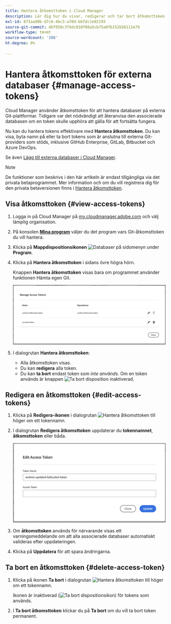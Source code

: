 ```yaml
---
title: Hantera åtkomsttoken i Cloud Manager
description: Lär dig hur du visar, redigerar och tar bort åtkomsttoken som används för Använd egen Git i Cloud Manager i Adobe Managed Services.
exl-id: 873aad0b-d7c6-4bc3-a70d-bbfdc1e02193
source-git-commit: d6f058c3f6dc010f08a5cb75a0fb152b56111e79
workflow-type: tm+mt
source-wordcount: '388'
ht-degree: 0%

---
```


# Hantera åtkomsttoken för externa databaser {#manage-access-tokens}

Cloud Manager använder åtkomsttoken för att hantera databaser på externa Git-plattformar. Tidigare var det nödvändigt att återanvisa den associerade databasen om en token skulle upphöra att gälla för att fortsätta fungera.

Nu kan du hantera tokens effektivare med **Hantera åtkomsttoken**. Du kan visa, byta namn på eller ta bort tokens som är anslutna till externa Git-providers som stöds, inklusive GitHub Enterprise, GitLab, Bitbucket och Azure DevOps.

Se även [Lägg till externa databaser i Cloud Manager](/help/managing-code/external-repositories.md).

>[!NOTE]
>
>De funktioner som beskrivs i den här artikeln är endast tillgängliga via det privata betaprogrammet. Mer information och om du vill registrera dig för den privata betaversionen finns i [Hantera åtkomsttoken](/help/release-notes/current.md#access-tokens).

## Visa åtkomsttoken {#view-access-tokens}

1. Logga in på Cloud Manager på [my.cloudmanager.adobe.com](https://my.cloudmanager.adobe.com/) och välj lämplig organisation.
1. På konsolen **[Mina program](/help/getting-started/navigation.md#my-programs-console)** väljer du det program vars Git-åtkomsttoken du vill hantera.
1. Klicka på **Mappdispositionsikonen** ![Databaser](https://spectrum.adobe.com/static/icons/workflow_18/Smock_FolderOutline_18_N.svg) på sidomenyn under **Program**.
1. Klicka på **Hantera åtkomsttoken** i sidans övre högra hörn.

   Knappen **Hantera åtkomsttoken** visas bara om programmet använder funktionen Hämta egen Git.

   ![Dialogrutan Hantera åtkomsttoken innehåller en aktiv token och en inaktiv token](/help/managing-code/assets/access-tokens-manage.png)

1. I dialogrutan **Hantera åtkomsttoken**:
   * Alla åtkomsttoken visas.
   * Du kan **redigera** alla token.
   * Du kan **ta bort** endast token som *inte används*. Om en token används är knappen ![Ta bort disposition](https://spectrum.adobe.com/static/icons/workflow_18/Smock_DeleteOutline_18_N.svg) inaktiverad.

## Redigera en åtkomsttoken {#edit-access-tokens}

1. Klicka på **Redigera-ikonen** i dialogrutan ![Hantera åtkomsttoken](https://spectrum.adobe.com/static/icons/workflow_18/Smock_Edit_18_N.svg) till höger om ett tokennamn.
1. I dialogrutan **Redigera åtkomsttoken** uppdaterar du **tokennamnet**, **åtkomsttoken** eller båda.

   ![Dialogrutan Redigera åtkomsttoken](/help/managing-code/assets/access-tokens-edit.png)

1. Om **åtkomsttoken** används för närvarande visas ett varningsmeddelande om att alla associerade databaser automatiskt valideras efter uppdateringen.

1. Klicka på **Uppdatera** för att spara ändringarna.

## Ta bort en åtkomsttoken {#delete-access-token}

1. Klicka på ikonen **Ta bort** i dialogrutan ![Hantera åtkomsttoken](https://spectrum.adobe.com/static/icons/workflow_18/Smock_Delete_18_N.svg) till höger om ett tokennamn.

   Ikonen är inaktiverad (![Ta bort dispositionsikon](https://spectrum.adobe.com/static/icons/workflow_18/Smock_DeleteOutline_18_N.svg)) för tokens som används.

1. I **Ta bort åtkomsttoken** klickar du på **Ta bort** om du vill ta bort token permanent.
